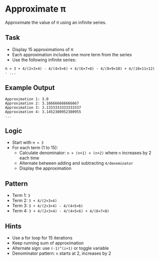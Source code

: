# Approximate π

Approximate the value of π using an infinite series.

## Task
- Display 15 approximations of π
- Each approximation includes one more term from the series
- Use the following infinite series:

`π ≈ 3 + 4/(2×3×4) - 4/(4×5×6) + 4/(6×7×8) - 4/(8×9×10) + 4/(10×11×12) - ...`

## Example Output
```
Approximation 1: 3.0
Approximation 2: 3.166666666666667
Approximation 3: 3.1333333333333337
Approximation 4: 3.1452380952380955
...
```

## Logic
- Start with `π ≈ 3`
- For each term (1 to 15):
  - Calculate denominator: `n × (n+1) × (n+2)` where `n` increases by 2 each time
  - Alternate between adding and subtracting `4/denominator`
  - Display the approximation

## Pattern
- Term 1: `3`
- Term 2: `3 + 4/(2×3×4)`
- Term 3: `3 + 4/(2×3×4) - 4/(4×5×6)`
- Term 4: `3 + 4/(2×3×4) - 4/(4×5×6) + 4/(6×7×8)`

## Hints
- Use a for loop for 15 iterations
- Keep running sum of approximation
- Alternate sign: use `(-1)^(i+1)` or toggle variable
- Denominator pattern: `n` starts at 2, increases by 2
